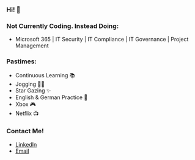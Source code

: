 ### Hi! 👋

### Not Currently Coding. Instead Doing:
 - Microsoft 365 | IT Security | IT Compliance | IT Governance | Project Management
 
### Pastimes:
 - Continuous Learning 📚
 - Jogging 🤸‍♂️
 - Star Gazing ✨
 - English & German Practice 🦜
 - Xbox 🎮
 - Netflix 📺
 
### Contact Me!
 - <a href="https://www.linkedin.com/in/manuel-alejandro-salazar-avila/" target="_blank">LinkedIn</a>
 - <a href="mailto:manuel.salazarav@outlook.com" target="_blank">Email</a>
